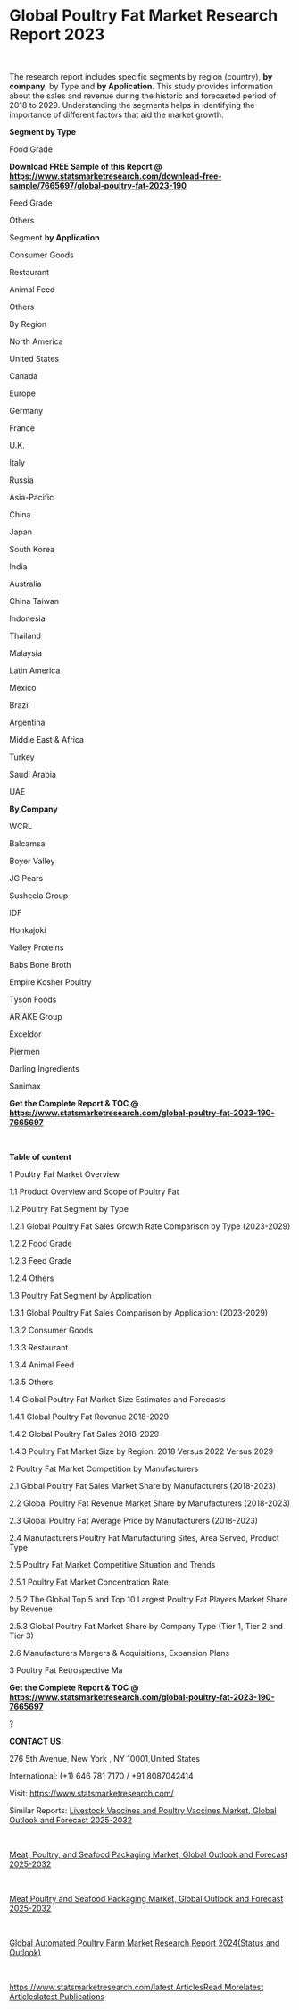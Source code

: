 <h1>Global Poultry Fat Market Research Report 2023</h1><br/><p>The research report includes specific segments by region (country), <strong>by company</strong>, by Type and <strong>by Application</strong>. This study provides information about the sales and revenue during the historic and forecasted period of 2018 to 2029. Understanding the segments helps in identifying the importance of different factors that aid the market growth.</p>
 
 
 
 <p><strong>Segment by Type</strong></p>
 
 
 
 <p>Food Grade</p>
 
 
 
 <p><strong>Download FREE Sample of this Report @ <a href="https://www.statsmarketresearch.com/download-free-sample/7665697/global-poultry-fat-2023-190">https://www.statsmarketresearch.com/download-free-sample/7665697/global-poultry-fat-2023-190</a></strong></p>
 
 
 
 <p>Feed Grade</p>
 
 
 
 <p>Others</p>
 
 
 
 <p>Segment <strong>by Application</strong></p>
 
 
 
 <p>Consumer Goods</p>
 
 
 
 <p>Restaurant</p>
 
 
 
 <p>Animal Feed</p>
 
 
 
 <p>Others</p>
 
 
 
 <p>By Region</p>
 
 
 
 <p>North America</p>
 
 
 
 <p>United States</p>
 
 
 
 <p>Canada</p>
 
 
 
 <p>Europe</p>
 
 
 
 <p>Germany</p>
 
 
 
 <p>France</p>
 
 
 
 <p>U.K.</p>
 
 
 
 <p>Italy</p>
 
 
 
 <p>Russia</p>
 
 
 
 <p>Asia-Pacific</p>
 
 
 
 <p>China</p>
 
 
 
 <p>Japan</p>
 
 
 
 <p>South Korea</p>
 
 
 
 <p>India</p>
 
 
 
 <p>Australia</p>
 
 
 
 <p>China Taiwan</p>
 
 
 
 <p>Indonesia</p>
 
 
 
 <p>Thailand</p>
 
 
 
 <p>Malaysia</p>
 
 
 
 <p>Latin America</p>
 
 
 
 <p>Mexico</p>
 
 
 
 <p>Brazil</p>
 
 
 
 <p>Argentina</p>
 
 
 
 <p>Middle East & Africa</p>
 
 
 
 <p>Turkey</p>
 
 
 
 <p>Saudi Arabia</p>
 
 
 
 <p>UAE</p>
 
 
 
 <p><strong>By Company</strong></p>
 
 
 
 <p>WCRL</p>
 
 
 
 <p>Balcamsa</p>
 
 
 
 <p>Boyer Valley</p>
 
 
 
 <p>JG Pears</p>
 
 
 
 <p>Susheela Group</p>
 
 
 
 <p>IDF</p>
 
 
 
 <p>Honkajoki</p>
 
 
 
 <p>Valley Proteins</p>
 
 
 
 <p>Babs Bone Broth</p>
 
 
 
 <p>Empire Kosher Poultry</p>
 
 
 
 <p>Tyson Foods</p>
 
 
 
 <p>ARIAKE Group</p>
 
 
 
 <p>Exceldor</p>
 
 
 
 <p>Piermen</p>
 
 
 
 <p>Darling Ingredients</p>
 
 
 
 <p>Sanimax</p>
 
 
 
 <div><b>Get the Complete Report & TOC @ <a href="https://www.statsmarketresearch.com/global-poultry-fat-2023-190-7665697">https://www.statsmarketresearch.com/global-poultry-fat-2023-190-7665697</a></b></div>
 
 
 
 <p><br />
 
 <b>Table of content</b></p>
 
 
 
 <p>1 Poultry Fat Market Overview<br />
 
 1.1 Product Overview and Scope of Poultry Fat<br />
 
 1.2 Poultry Fat Segment by Type<br />
 
 1.2.1 Global Poultry Fat Sales Growth Rate Comparison by Type (2023-2029)<br />
 
 1.2.2 Food Grade<br />
 
 1.2.3 Feed Grade<br />
 
 1.2.4 Others<br />
 
 1.3 Poultry Fat Segment by Application<br />
 
 1.3.1 Global Poultry Fat Sales Comparison by Application: (2023-2029)<br />
 
 1.3.2 Consumer Goods<br />
 
 1.3.3 Restaurant<br />
 
 1.3.4 Animal Feed<br />
 
 1.3.5 Others<br />
 
 1.4 Global Poultry Fat Market Size Estimates and Forecasts<br />
 
 1.4.1 Global Poultry Fat Revenue 2018-2029<br />
 
 1.4.2 Global Poultry Fat Sales 2018-2029<br />
 
 1.4.3 Poultry Fat Market Size by Region: 2018 Versus 2022 Versus 2029<br />
 
 2 Poultry Fat Market Competition by Manufacturers<br />
 
 2.1 Global Poultry Fat Sales Market Share by Manufacturers (2018-2023)<br />
 
 2.2 Global Poultry Fat Revenue Market Share by Manufacturers (2018-2023)<br />
 
 2.3 Global Poultry Fat Average Price by Manufacturers (2018-2023)<br />
 
 2.4 Manufacturers Poultry Fat Manufacturing Sites, Area Served, Product Type<br />
 
 2.5 Poultry Fat Market Competitive Situation and Trends<br />
 
 2.5.1 Poultry Fat Market Concentration Rate<br />
 
 2.5.2 The Global Top 5 and Top 10 Largest Poultry Fat Players Market Share by Revenue<br />
 
 2.5.3 Global Poultry Fat Market Share by Company Type (Tier 1, Tier 2 and Tier 3)<br />
 
 2.6 Manufacturers Mergers & Acquisitions, Expansion Plans<br />
 
 3 Poultry Fat Retrospective Ma</p>
 
 
 
 <div><b>Get the Complete Report & TOC @ <a href="https://www.statsmarketresearch.com/global-poultry-fat-2023-190-7665697">https://www.statsmarketresearch.com/global-poultry-fat-2023-190-7665697</a></b></div>
 
 
 
 <p>? </p>
 
 
 
 <p><b>CONTACT US:</b><br />
 
 276 5th Avenue, New York , NY 10001,United States<br />
 
 International: (+1) 646 781 7170 / +91 8087042414<br />
 
 Visit: <a href="https://www.statsmarketresearch.com/">https://www.statsmarketresearch.com/</a><br />
 
 Similar Reports: <a href="https://www.statsmarketresearch.com/global-poultry-fat-2023-190-7665697">Livestock Vaccines and Poultry Vaccines Market, Global Outlook and Forecast 2025-2032 </a><br />
 
 <br />
 
 <a href="https://www.statsmarketresearch.com/global-poultry-fat-2023-190-7665697">Meat, Poultry, and Seafood Packaging Market, Global Outlook and Forecast 2025-2032</a><br />
 
 <br />
 
 <a href="https://www.statsmarketresearch.com/global-poultry-fat-2023-190-7665697">Meat Poultry and Seafood Packaging Market, Global Outlook and Forecast 2025-2032</a><br />
 
 <br />
 
 <a href="https://www.statsmarketresearch.com/global-poultry-fat-2023-190-7665697">Global Automated Poultry Farm Market Research Report 2024(Status and Outlook)</a><br />
 
 <br />
 
 <a href="https://gyeongbokgung.com">https://www.statsmarketresearch.com/</a><a href="https://hallyeomaritime.com">latest Articles</a><a href="https://jingwansa.com">Read More</a><a href="https://nguoiviet.jp/">latest Articles</a><a href="https://www.intelmarketresearch.com/">latest Publications</a></p>